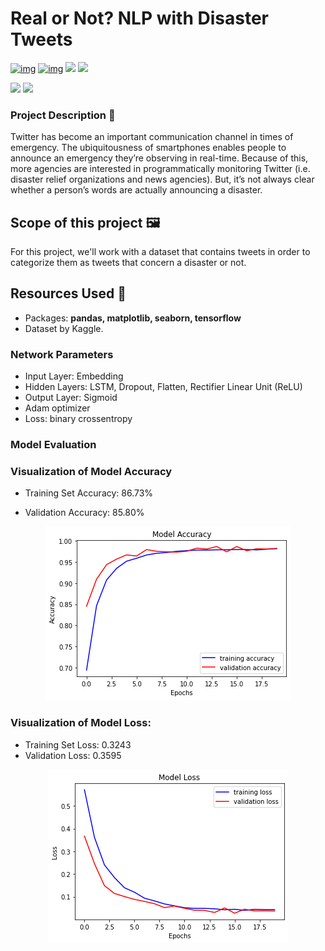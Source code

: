 # Real or Not? NLP with Disaster Tweets



[![img](https://camo.githubusercontent.com/1ab5d5c036ff744b097b0f4889a1218587e6dfd2f5dc3c08c4881efc5d32c9e8/68747470733a2f2f696d672e736869656c64732e696f2f62616467652f446174617365742d4b6167676c652d626c7565)](https://camo.githubusercontent.com/1ab5d5c036ff744b097b0f4889a1218587e6dfd2f5dc3c08c4881efc5d32c9e8/68747470733a2f2f696d672e736869656c64732e696f2f62616467652f446174617365742d4b6167676c652d626c7565) [![img](https://camo.githubusercontent.com/e83bb4e4864480529d20ec1911574273cb63555f19e11a596990294ce80cca14/68747470733a2f2f696d672e736869656c64732e696f2f62616467652f507974686f6e2d332e362d726564)](https://camo.githubusercontent.com/e83bb4e4864480529d20ec1911574273cb63555f19e11a596990294ce80cca14/68747470733a2f2f696d672e736869656c64732e696f2f62616467652f507974686f6e2d332e362d726564) ![](https://img.shields.io/badge/libraries-pandas-green) ![](https://img.shields.io/badge/libraries-matplotlib-yellow)

![](https://img.shields.io/badge/libraries-seaborn-lightgrey) ![](https://img.shields.io/badge/libraries-tensorflow-pink)



### Project Description 🚧

Twitter has become an important communication channel in times of emergency.
The ubiquitousness of smartphones enables people to announce an emergency they’re observing in real-time. Because of this, more agencies are interested in programmatically monitoring Twitter (i.e. disaster relief organizations and news agencies).
But, it’s not always clear whether a person’s words are actually announcing a disaster.



## Scope of this project 🖼️

For this project, we'll work with a dataset that contains tweets  in order to categorize them as tweets that concern a disaster or not.

## Resources Used 📖

- Packages: **pandas, matplotlib, seaborn, tensorflow**
- Dataset by Kaggle.

### Network Parameters

- Input Layer: Embedding 
- Hidden Layers:   LSTM, Dropout, Flatten, Rectifier Linear Unit (ReLU)
- Output Layer: Sigmoid 
- Adam optimizer
- Loss: binary crossentropy

### Model Evaluation

### Visualization of Model Accuracy

- Training Set Accuracy: 86.73%

- Validation Accuracy: 85.80%

<p align="center">
<img src="https://github.com/ElenaElenoglou/Natural-Language-Processing/blob/main/Disaster_Tweets/Images/Accuracy.png" />
</p>


### Visualization of Model Loss:

- Training Set Loss: 0.3243
- Validation Loss: 0.3595

<p align="center">
<img src="https://github.com/ElenaElenoglou/Natural-Language-Processing/blob/main/Disaster_Tweets/Images/Loss.png" /> 
</p>
